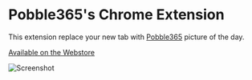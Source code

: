 # Pobble365's Chrome Extension

This extension replace your new tab with [Pobble365](https://www.pobble365.com/) picture of the day.

[Available on the Webstore](https://chrome.google.com/webstore/detail/pobble-365/dalojjejgfjfnfgknmcdcjholpihadpo)

![Screenshot](http://i.imgur.com/WDcAh5S.jpg)
